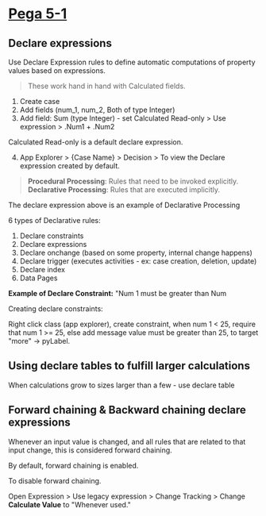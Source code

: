 # <u>Pega 5-1</u>

## Declare expressions

Use Declare Expression rules to define automatic computations of property values based on expressions.

> These work hand in hand with Calculated fields.

1. Create case
2. Add fields (num_1, num_2, Both of type Integer)
3. Add field: Sum (type Integer) - set Calculated Read-only > Use expression > .Num1 + .Num2

Calculated Read-only is a default declare expression.

4. App Explorer > {Case Name} >  Decision > To view the Declare expression created by default.

> **Procedural Processing**: Rules that need to be invoked explicitly.
> **Declarative Processing**: Rules that are executed implicitly.

The declare expression above is an example of Declarative Processing

6 types of Declarative rules:

1. Declare constraints
2. Declare expressions
3. Declare onchange (based on some property, internal change happens)
4. Declare trigger (executes activities - ex: case creation, deletion, update)
5. Declare index
6. Data Pages

**Example of Declare Constraint:** "Num 1 must be greater than Num

Creating declare constraints:

Right click class (app explorer), create constraint, when num 1 < 25, require that num 1 >= 25, else add message value must be greater than 25, to target "more" -> pyLabel.

## Using declare tables to fulfill larger calculations

When calculations grow to sizes larger than a few  - use declare table

## Forward chaining & Backward chaining declare expressions

Whenever an input value is changed, and all rules that are related to that input change, this is considered forward chaining.

By default, forward chaining is enabled.

To disable forward chaining.

Open Expression > Use legacy expression > Change Tracking > Change **Calculate Value** to "Whenever used."
